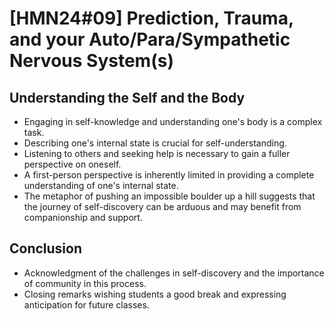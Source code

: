 # [HMN24#09] Prediction, Trauma, and your Auto/Para/Sympathetic Nervous System(s)

## Understanding the Self and the Body
- Engaging in self-knowledge and understanding one's body is a complex task.
- Describing one's internal state is crucial for self-understanding.
- Listening to others and seeking help is necessary to gain a fuller perspective on oneself.
- A first-person perspective is inherently limited in providing a complete understanding of one's internal state.
- The metaphor of pushing an impossible boulder up a hill suggests that the journey of self-discovery can be arduous and may benefit from companionship and support. 

## Conclusion
- Acknowledgment of the challenges in self-discovery and the importance of community in this process.
- Closing remarks wishing students a good break and expressing anticipation for future classes.
